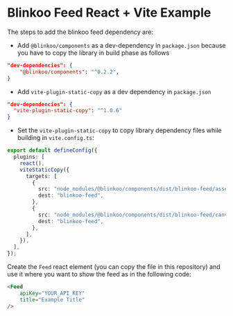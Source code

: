 # Blinkoo Feed React + Vite Example

The steps to add the blinkoo feed dependency are:

- Add `@blinkoo/components` as a dev-dependency in `package.json` because you have to copy the library in build phase as follows
```json
"dev-dependencies": {
    "@blinkoo/components": "^0.2.2",
}
```
- Add `vite-plugin-static-copy` as a dev dependency in `package.json`
```json
"dev-dependencies": {
  "vite-plugin-static-copy": "^1.0.6"
}
```
- Set the `vite-plugin-static-copy` to copy library dependency files while building in `vite.config.ts`:
```ts
export default defineConfig({
  plugins: [
    react(),
    viteStaticCopy({
      targets: [
        {
          src: "node_modules/@blinkoo/components/dist/blinkoo-feed/assets",
          dest: "blinkoo-feed",
        },
        {
          src: "node_modules/@blinkoo/components/dist/blinkoo-feed/canvaskit",
          dest: "blinkoo-feed",
        },
      ],
    }),
  ],
});
```

Create the `Feed` react element (you can copy the file in this repository) and use it where you want to show the feed as in the following code:

```html
<Feed
    apiKey="YOUR_API_KEY"
    title="Example Title"
/>
```
